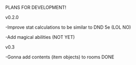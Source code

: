 PLANS FOR DEVELOPMENT!

v0.2.0

-Improve stat calculations to be similar to DND 5e (LOL NO)

-Add magical abilities (NOT YET)

v0.3

-Gonna add contents (item objects) to rooms DONE